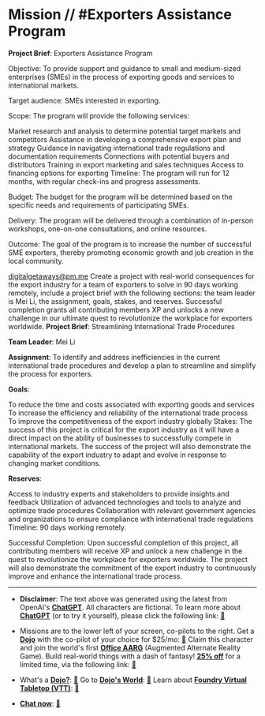 # Mission // #Exporters Assistance Program

**Project Brief**: Exporters Assistance Program

Objective: To provide support and guidance to small and medium-sized enterprises (SMEs) in the process of exporting goods and services to international markets.

Target audience: SMEs interested in exporting.

Scope: The program will provide the following services:

Market research and analysis to determine potential target markets and competitors
Assistance in developing a comprehensive export plan and strategy
Guidance in navigating international trade regulations and documentation requirements
Connections with potential buyers and distributors
Training in export marketing and sales techniques
Access to financing options for exporting
Timeline: The program will run for 12 months, with regular check-ins and progress assessments.

Budget: The budget for the program will be determined based on the specific needs and requirements of participating SMEs.

Delivery: The program will be delivered through a combination of in-person workshops, one-on-one consultations, and online resources.

Outcome: The goal of the program is to increase the number of successful SME exporters, thereby promoting economic growth and job creation in the local community.




digitalgetaways@pm.me
Create a project with real-world consequences for the export industry for a team of exporters to solve in 90 days working remotely, include a project brief with the following sections:  the team leader is Mei Li,  the assignment, goals, stakes, and reserves.  Successful completion grants all contributing members XP and unlocks a new challenge in our ultimate quest to revolutionize the workplace for exporters worldwide.
**Project Brief**: Streamlining International Trade Procedures

**Team Leader**: Mei Li

**Assignment**: To identify and address inefficiencies in the current international trade procedures and develop a plan to streamline and simplify the process for exporters.

**Goals**:

To reduce the time and costs associated with exporting goods and services
To increase the efficiency and reliability of the international trade process
To improve the competitiveness of the export industry globally
Stakes: The success of this project is critical for the export industry as it will have a direct impact on the ability of businesses to successfully compete in international markets. The success of the project will also demonstrate the capability of the export industry to adapt and evolve in response to changing market conditions.

**Reserves**:

Access to industry experts and stakeholders to provide insights and feedback
Utilization of advanced technologies and tools to analyze and optimize trade procedures
Collaboration with relevant government agencies and organizations to ensure compliance with international trade regulations
Timeline: 90 days working remotely.

Successful Completion: Upon successful completion of this project, all contributing members will receive XP and unlock a new challenge in the quest to revolutionize the workplace for exporters worldwide. The project will also demonstrate the commitment of the export industry to continuously improve and enhance the international trade process.

---

* **Disclaimer**: The text above was generated using the latest from OpenAI's [**ChatGPT**](https://openai.com/blog/chatgpt/).  All characters are fictional.  To learn more about [**ChatGPT**](https://openai.com/blog/chatgpt/) (or to try it yourself), please click the following link: [:closed_book:](https://openai.com/blog/chatgpt/)

* Missions are to the lower left of your screen, co-pilots to the right. Get a [**Dojo**](https://workmates.live/marketplace) with the co-pilot of your choice for $25/mo: [:green_book:](https://workmates.live/marketplace)  Claim this character and join the world's first [**Office AARG**](https://dojos.world) (Augmented Alternate Reality Game). Build real-world things with a dash of fantasy! [**25% off**](https://blog.workmates.live/deal-on-a-dojo) for a limited time, via the following link: [:green_book:](https://blog.workmates.live/deal-on-a-dojo) 

* What's a [**Dojo?**](https://workdojos.com): [:blue_book:](https://workdojos.com)  Go to [**Dojo's World**](https://dojos.world): [:blue_book:](https://dojos.world)  Learn about [**Foundry Virtual Tabletop (VTT)**](https://foundryvtt.com): [:closed_book:](https://foundryvtt.com/)

* [**Chat now**](https://chat.workmates.live/channel/support): [:ledger:](https://chat.workmates.live/channel/support)